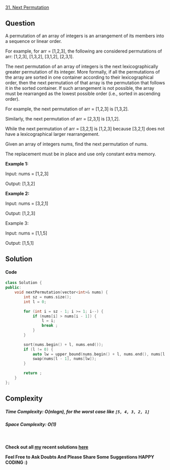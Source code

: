 [31. Next Permutation](https://leetcode.com/problems/next-permutation/discuss/1911210/easy-code-complexity-analysis-c)

## **Question**

A permutation of an array of integers is an arrangement of its members into a sequence or linear order.

For example, for arr = [1,2,3], the following are considered permutations of arr: [1,2,3], [1,3,2], [3,1,2], [2,3,1].

The next permutation of an array of integers is the next lexicographically greater permutation of its integer. More formally, if all the permutations of the array are sorted in one container according to their lexicographical order, then the next permutation of that array is the permutation that follows it in the sorted container. If such arrangement is not possible, the array must be rearranged as the lowest possible order (i.e., sorted in ascending order).

For example, the next permutation of arr = [1,2,3] is [1,3,2].

Similarly, the next permutation of arr = [2,3,1] is [3,1,2].

While the next permutation of arr = [3,2,1] is [1,2,3] because [3,2,1] does not have a lexicographical larger rearrangement.

Given an array of integers nums, find the next permutation of nums.

The replacement must be in place and use only constant extra memory.

 

__Example 1:__

Input: nums = [1,2,3]

Output: [1,3,2]

__Example 2:__

Input: nums = [3,2,1]

Output: [1,2,3]

Example 3:

Input: nums = [1,1,5]

Output: [1,5,1]

## **Solution**


#### **Code**  
```cpp
class Solution {
public:
    void nextPermutation(vector<int>& nums) {
        int sz = nums.size();
        int l = 0;
        
        for (int i = sz - 1; i >= 1; i--) {
            if (nums[i] > nums[i - 1]) {
                l = i;
                break ;
            }
        }
        
        sort(nums.begin() + l, nums.end());
        if (l != 0) {
            auto lw = upper_bound(nums.begin() + l, nums.end(), nums[l - 1]) - nums.begin();
            swap(nums[l - 1], nums[lw]);            
        }
        
        return ;
    }
};
```

## **Complexity**

##### Time Complexity:  O(nlogn), for the worst case like ```[5, 4, 3, 2, 1]```
##### Space Complexity: O(1)

<br>

 __Check out all [my](https://leetcode.com/siddp6/) recent solutions [here](https://github.com/sidd6p/LeetCode)__

 
 __Feel Free to Ask Doubts
And Please Share Some Suggestions
HAPPY CODING :)__


